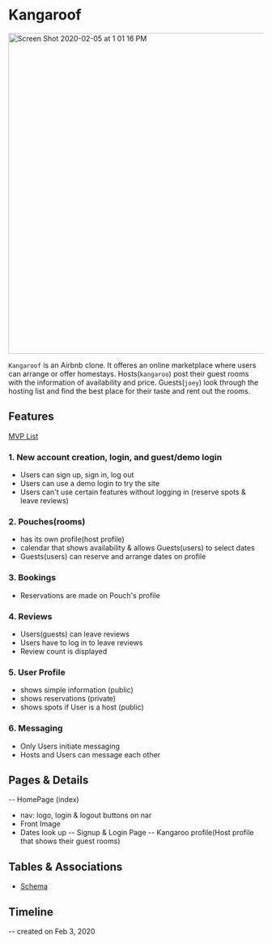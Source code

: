 # Kangaroof

<img width="632" alt="Screen Shot 2020-02-05 at 1 01 16 PM" src="https://user-images.githubusercontent.com/56740477/73869678-c2a17e80-4818-11ea-9dbe-134b90d385ab.png">

```Kangaroof``` is an Airbnb clone. It offeres an online marketplace where users can arrange or offer homestays. Hosts(```kangaroo```) post their guest rooms with the information of availability and price. Guests(```joey```) look through the hosting list and find the best place for their taste and rent out the rooms. 

## Features
[MVP List](https://github.com/aracpyon/kangaroof/wiki/MVP-list)
### 1. New account creation, login, and guest/demo login
* Users can sign up, sign in, log out
* Users can use a demo login to try the site
* Users can't use certain features without logging in (reserve spots & leave reviews)

### 2. Pouches(rooms)
* has its own profile(host profile)
* calendar that shows availability & allows Guests(users) to select dates
* Guests(users) can reserve and arrange dates on profile

### 3. Bookings
* Reservations are made on Pouch's profile

### 4. Reviews
* Users(guests) can leave reviews
* Users have to log in to leave reviews
* Review count is displayed

### 5. User Profile
* shows simple information (public)
* shows reservations (private)
* shows spots if User is a host (public)

### 6. Messaging
* Only Users initiate messaging
* Hosts and Users can message each other

## Pages & Details
 -- HomePage (index)
  * nav: logo, login & logout buttons on nar
  * Front Image
  * Dates look up
-- Signup & Login Page
-- Kangaroo profile(Host profile that shows their guest rooms)

## Tables & Associations
* [Schema](https://github.com/aracpyon/kangaroof/wiki/Schema)

## Timeline
-- created on Feb 3, 2020


